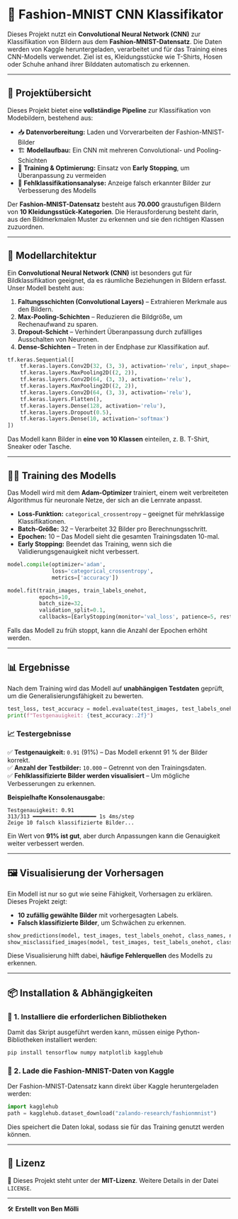 # 🧵 Fashion-MNIST CNN Klassifikator

Dieses Projekt nutzt ein **Convolutional Neural Network (CNN)** zur Klassifikation von Bildern aus dem **Fashion-MNIST-Datensatz**. Die Daten werden von Kaggle heruntergeladen, verarbeitet und für das Training eines CNN-Modells verwendet. Ziel ist es, Kleidungsstücke wie T-Shirts, Hosen oder Schuhe anhand ihrer Bilddaten automatisch zu erkennen.

---

## 📌 Projektübersicht

Dieses Projekt bietet eine **vollständige Pipeline** zur Klassifikation von Modebildern, bestehend aus:
- 📥 **Datenvorbereitung:** Laden und Vorverarbeiten der Fashion-MNIST-Bilder
- 🏗 **Modellaufbau:** Ein CNN mit mehreren Convolutional- und Pooling-Schichten
- 🎯 **Training & Optimierung:** Einsatz von **Early Stopping**, um Überanpassung zu vermeiden
- 🔎 **Fehlklassifikationsanalyse:** Anzeige falsch erkannter Bilder zur Verbesserung des Modells

Der **Fashion-MNIST-Datensatz** besteht aus **70.000** graustufigen Bildern von **10 Kleidungsstück-Kategorien**. Die Herausforderung besteht darin, aus den Bildmerkmalen Muster zu erkennen und sie den richtigen Klassen zuzuordnen.

---

## 🧠 Modellarchitektur

Ein **Convolutional Neural Network (CNN)** ist besonders gut für Bildklassifikation geeignet, da es räumliche Beziehungen in Bildern erfasst. Unser Modell besteht aus:

1. **Faltungsschichten (Convolutional Layers)** – Extrahieren Merkmale aus den Bildern.
2. **Max-Pooling-Schichten** – Reduzieren die Bildgröße, um Rechenaufwand zu sparen.
3. **Dropout-Schicht** – Verhindert Überanpassung durch zufälliges Ausschalten von Neuronen.
4. **Dense-Schichten** – Treten in der Endphase zur Klassifikation auf.

```python
tf.keras.Sequential([
    tf.keras.layers.Conv2D(32, (3, 3), activation='relu', input_shape=(28, 28, 1)),
    tf.keras.layers.MaxPooling2D((2, 2)),
    tf.keras.layers.Conv2D(64, (3, 3), activation='relu'),
    tf.keras.layers.MaxPooling2D((2, 2)),
    tf.keras.layers.Conv2D(64, (3, 3), activation='relu'),
    tf.keras.layers.Flatten(),
    tf.keras.layers.Dense(128, activation='relu'),
    tf.keras.layers.Dropout(0.5),
    tf.keras.layers.Dense(10, activation='softmax')
])
```

Das Modell kann Bilder in **eine von 10 Klassen** einteilen, z. B. T-Shirt, Sneaker oder Tasche.

---

## 🏋️‍♂️ Training des Modells

Das Modell wird mit dem **Adam-Optimizer** trainiert, einem weit verbreiteten Algorithmus für neuronale Netze, der sich an die Lernrate anpasst. 

- **Loss-Funktion:** `categorical_crossentropy` – geeignet für mehrklassige Klassifikationen.
- **Batch-Größe:** 32 – Verarbeitet 32 Bilder pro Berechnungsschritt.
- **Epochen:** 10 – Das Modell sieht die gesamten Trainingsdaten 10-mal.
- **Early Stopping:** Beendet das Training, wenn sich die Validierungsgenauigkeit nicht verbessert.

```python
model.compile(optimizer='adam',
              loss='categorical_crossentropy',
              metrics=['accuracy'])

model.fit(train_images, train_labels_onehot, 
          epochs=10,  
          batch_size=32, 
          validation_split=0.1, 
          callbacks=[EarlyStopping(monitor='val_loss', patience=5, restore_best_weights=True)])
```

Falls das Modell zu früh stoppt, kann die Anzahl der Epochen erhöht werden.

---

## 📊 Ergebnisse

Nach dem Training wird das Modell auf **unabhängigen Testdaten** geprüft, um die Generalisierungsfähigkeit zu bewerten.

```python
test_loss, test_accuracy = model.evaluate(test_images, test_labels_onehot, verbose=2)
print(f"Testgenauigkeit: {test_accuracy:.2f}")
```

### 📈 Testergebnisse

✅ **Testgenauigkeit:** `0.91` (91%) – Das Modell erkennt 91 % der Bilder korrekt.  
✅ **Anzahl der Testbilder:** `10.000` – Getrennt von den Trainingsdaten.  
✅ **Fehlklassifizierte Bilder werden visualisiert** – Um mögliche Verbesserungen zu erkennen.

**Beispielhafte Konsolenausgabe:**
```
Testgenauigkeit: 0.91
313/313 ━━━━━━━━━━━━━━━━━━━━ 1s 4ms/step  
Zeige 10 falsch klassifizierte Bilder...
```

Ein Wert von **91% ist gut**, aber durch Anpassungen kann die Genauigkeit weiter verbessert werden.

---

## 🖼️ Visualisierung der Vorhersagen

Ein Modell ist nur so gut wie seine Fähigkeit, Vorhersagen zu erklären. Dieses Projekt zeigt:

- **10 zufällig gewählte Bilder** mit vorhergesagten Labels.
- **Falsch klassifizierte Bilder**, um Schwächen zu erkennen.

```python
show_predictions(model, test_images, test_labels_onehot, class_names, num_images=10)
show_misclassified_images(model, test_images, test_labels_onehot, class_names, num_images=10)
```

Diese Visualisierung hilft dabei, **häufige Fehlerquellen** des Modells zu erkennen.

---

## 📦 Installation & Abhängigkeiten

### 🔽 1. Installiere die erforderlichen Bibliotheken
Damit das Skript ausgeführt werden kann, müssen einige Python-Bibliotheken installiert werden:
```bash
pip install tensorflow numpy matplotlib kagglehub
```

### 📂 2. Lade die Fashion-MNIST-Daten von Kaggle
Der Fashion-MNIST-Datensatz kann direkt über Kaggle heruntergeladen werden:
```python
import kagglehub
path = kagglehub.dataset_download("zalando-research/fashionmnist")
```

Dies speichert die Daten lokal, sodass sie für das Training genutzt werden können.

---

## 📜 Lizenz
📃 Dieses Projekt steht unter der **MIT-Lizenz**. Weitere Details in der Datei `LICENSE`.

---

🛠️ **Erstellt von Ben Mölli**

